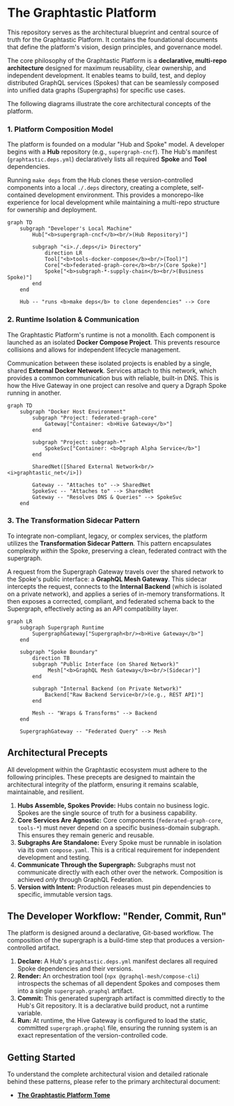 # The Graphtastic Platform

This repository serves as the architectural blueprint and central source of truth for the Graphtastic Platform. It contains the foundational documents that define the platform's vision, design principles, and governance model.

The core philosophy of the Graphtastic Platform is a **declarative, multi-repo architecture** designed for maximum reusability, clear ownership, and independent development. It enables teams to build, test, and deploy distributed GraphQL services (Spokes) that can be seamlessly composed into unified data graphs (Supergraphs) for specific use cases.

The following diagrams illustrate the core architectural concepts of the platform.

### 1. Platform Composition Model

The platform is founded on a modular "Hub and Spoke" model. A developer begins with a **Hub** repository (e.g., `supergraph-cncf`). The Hub's manifest (`graphtastic.deps.yml`) declaratively lists all required **Spoke** and **Tool** dependencies.

Running `make deps` from the Hub clones these version-controlled components into a local `./.deps` directory, creating a complete, self-contained development environment. This provides a monorepo-like experience for local development while maintaining a multi-repo structure for ownership and deployment.

```mermaid
graph TD
    subgraph "Developer's Local Machine"
        Hub["<b>supergraph-cncf</b><br/>(Hub Repository)"]

        subgraph "<i>./.deps</i> Directory"
            direction LR
            Tool["<b>tools-docker-compose</b><br/>(Tool)"]
            Core["<b>federated-graph-core</b><br/>(Core Spoke)"]
            Spoke["<b>subgraph-*-supply-chain</b><br/>(Business Spoke)"]
        end
    end

    Hub -- "runs <b>make deps</b> to clone dependencies" --> Core
```

### 2. Runtime Isolation & Communication

The Graphtastic Platform's runtime is not a monolith. Each component is launched as an isolated **Docker Compose Project**. This prevents resource collisions and allows for independent lifecycle management.

Communication between these isolated projects is enabled by a single, shared **External Docker Network**. Services attach to this network, which provides a common communication bus with reliable, built-in DNS. This is how the Hive Gateway in one project can resolve and query a Dgraph Spoke running in another.

```mermaid
graph TD
    subgraph "Docker Host Environment"
        subgraph "Project: federated-graph-core"
            Gateway["Container: <b>Hive Gateway</b>"]
        end

        subgraph "Project: subgraph-*"
            SpokeSvc["Container: <b>Dgraph Alpha Service</b>"]
        end

        SharedNet([Shared External Network<br/><i>graphtastic_net</i>])

        Gateway -- "Attaches to" --> SharedNet
        SpokeSvc -- "Attaches to" --> SharedNet
        Gateway -- "Resolves DNS & Queries" --> SpokeSvc
    end
```

### 3. The Transformation Sidecar Pattern

To integrate non-compliant, legacy, or complex services, the platform utilizes the **Transformation Sidecar Pattern**. This pattern encapsulates complexity *within* the Spoke, preserving a clean, federated contract with the supergraph.

A request from the Supergraph Gateway travels over the shared network to the Spoke's public interface: a **GraphQL Mesh Gateway**. This sidecar intercepts the request, connects to the **Internal Backend** (which is isolated on a private network), and applies a series of in-memory transformations. It then exposes a corrected, compliant, and federated schema back to the Supergraph, effectively acting as an API compatibility layer.

```mermaid
graph LR
    subgraph Supergraph Runtime
        SupergraphGateway["Supergraph<br/><b>Hive Gateway</b>"]
    end

    subgraph "Spoke Boundary"
        direction TB
        subgraph "Public Interface (on Shared Network)"
             Mesh["<b>GraphQL Mesh Gateway</b><br/>(Sidecar)"]
        end

        subgraph "Internal Backend (on Private Network)"
            Backend["Raw Backend Service<br/>(e.g., REST API)"]
        end

        Mesh -- "Wraps & Transforms" --> Backend
    end

    SupergraphGateway -- "Federated Query" --> Mesh
```

## Architectural Precepts

All development within the Graphtastic ecosystem must adhere to the following principles. These precepts are designed to maintain the architectural integrity of the platform, ensuring it remains scalable, maintainable, and resilient.

1.  **Hubs Assemble, Spokes Provide:** Hubs contain no business logic. Spokes are the single source of truth for a business capability.
2.  **Core Services Are Agnostic:** Core components (`federated-graph-core`, `tools-*`) must never depend on a specific business-domain subgraph. This ensures they remain generic and reusable.
3.  **Subgraphs Are Standalone:** Every Spoke must be runnable in isolation via its own `compose.yaml`. This is a critical requirement for independent development and testing.
4.  **Communicate Through the Supergraph:** Subgraphs must not communicate directly with each other over the network. Composition is achieved *only* through GraphQL Federation.
5.  **Version with Intent:** Production releases must pin dependencies to specific, immutable version tags.

## The Developer Workflow: "Render, Commit, Run"

The platform is designed around a declarative, Git-based workflow. The composition of the supergraph is a build-time step that produces a version-controlled artifact.

1.  **Declare:** A Hub's `graphtastic.deps.yml` manifest declares all required Spoke dependencies and their versions.
2.  **Render:** An orchestration tool (`npx @graphql-mesh/compose-cli`) introspects the schemas of all dependent Spokes and composes them into a single `supergraph.graphql` artifact.
3.  **Commit:** This generated supergraph artifact is committed directly to the Hub's Git repository. It is a declarative build product, not a runtime variable.
4.  **Run:** At runtime, the Hive Gateway is configured to load the static, committed `supergraph.graphql` file, ensuring the running system is an exact representation of the version-controlled code.

## Getting Started

To understand the complete architectural vision and detailed rationale behind these patterns, please refer to the primary architectural document:

*   **[The Graphtastic Platform Tome](./docs/tome--graphtastic-platform-docker-compose.md)**